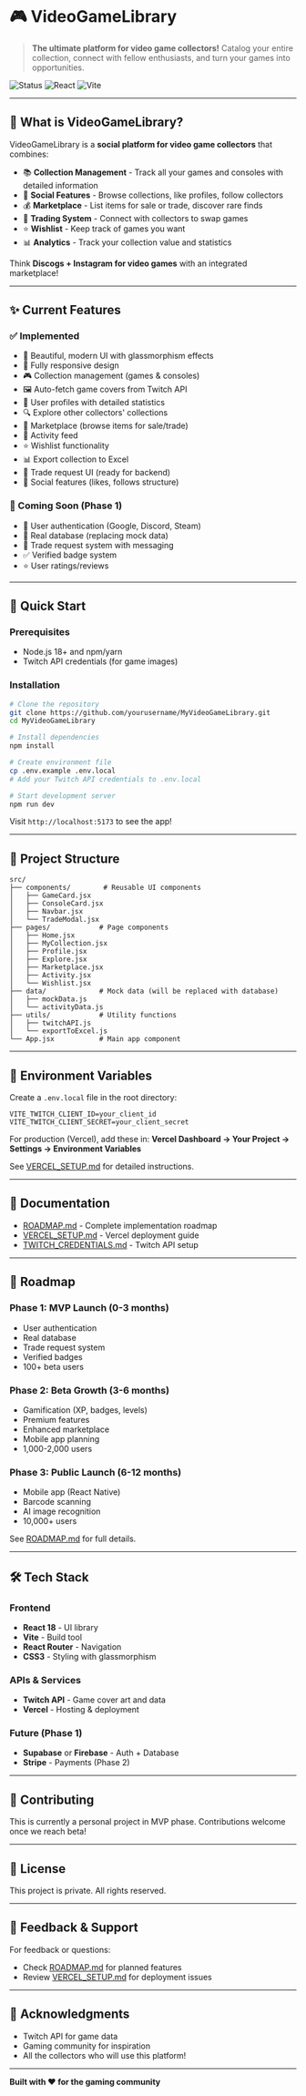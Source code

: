 # 🎮 VideoGameLibrary

> **The ultimate platform for video game collectors!** Catalog your entire collection, connect with fellow enthusiasts, and turn your games into opportunities.

![Status](https://img.shields.io/badge/status-pre--mvp-yellow)
![React](https://img.shields.io/badge/React-18.2-blue)
![Vite](https://img.shields.io/badge/Vite-5.0-purple)

---

## 🌟 What is VideoGameLibrary?

VideoGameLibrary is a **social platform for video game collectors** that combines:

- 📚 **Collection Management** - Track all your games and consoles with detailed information
- 👥 **Social Features** - Browse collections, like profiles, follow collectors
- 💰 **Marketplace** - List items for sale or trade, discover rare finds
- 🔄 **Trading System** - Connect with collectors to swap games
- ⭐ **Wishlist** - Keep track of games you want
- 📊 **Analytics** - Track your collection value and statistics

Think **Discogs + Instagram for video games** with an integrated marketplace!

---

## ✨ Current Features

### ✅ Implemented

- 🎨 Beautiful, modern UI with glassmorphism effects
- 📱 Fully responsive design
- 🎮 Collection management (games & consoles)
- 🖼️ Auto-fetch game covers from Twitch API
- 👤 User profiles with detailed statistics
- 🔍 Explore other collectors' collections
- 🛒 Marketplace (browse items for sale/trade)
- 🔔 Activity feed
- ⭐ Wishlist functionality
- 📊 Export collection to Excel
- 🔄 Trade request UI (ready for backend)
- 💬 Social features (likes, follows structure)

### 🚧 Coming Soon (Phase 1)

- 🔐 User authentication (Google, Discord, Steam)
- 💾 Real database (replacing mock data)
- 💌 Trade request system with messaging
- ✅ Verified badge system
- ⭐ User ratings/reviews

---

## 🚀 Quick Start

### Prerequisites

- Node.js 18+ and npm/yarn
- Twitch API credentials (for game images)

### Installation

```bash
# Clone the repository
git clone https://github.com/yourusername/MyVideoGameLibrary.git
cd MyVideoGameLibrary

# Install dependencies
npm install

# Create environment file
cp .env.example .env.local
# Add your Twitch API credentials to .env.local

# Start development server
npm run dev
```

Visit `http://localhost:5173` to see the app!

---

## 📁 Project Structure

```
src/
├── components/        # Reusable UI components
│   ├── GameCard.jsx
│   ├── ConsoleCard.jsx
│   ├── Navbar.jsx
│   └── TradeModal.jsx
├── pages/            # Page components
│   ├── Home.jsx
│   ├── MyCollection.jsx
│   ├── Profile.jsx
│   ├── Explore.jsx
│   ├── Marketplace.jsx
│   ├── Activity.jsx
│   └── Wishlist.jsx
├── data/             # Mock data (will be replaced with database)
│   ├── mockData.js
│   └── activityData.js
├── utils/            # Utility functions
│   ├── twitchAPI.js
│   └── exportToExcel.js
└── App.jsx           # Main app component
```

---

## 🔧 Environment Variables

Create a `.env.local` file in the root directory:

```env
VITE_TWITCH_CLIENT_ID=your_client_id
VITE_TWITCH_CLIENT_SECRET=your_client_secret
```

For production (Vercel), add these in:
**Vercel Dashboard → Your Project → Settings → Environment Variables**

See [VERCEL_SETUP.md](./VERCEL_SETUP.md) for detailed instructions.

---

## 📖 Documentation

- [ROADMAP.md](./ROADMAP.md) - Complete implementation roadmap
- [VERCEL_SETUP.md](./VERCEL_SETUP.md) - Vercel deployment guide
- [TWITCH_CREDENTIALS.md](./TWITCH_CREDENTIALS.md) - Twitch API setup

---

## 🎯 Roadmap

### Phase 1: MVP Launch (0-3 months)
- User authentication
- Real database
- Trade request system
- Verified badges
- 100+ beta users

### Phase 2: Beta Growth (3-6 months)
- Gamification (XP, badges, levels)
- Premium features
- Enhanced marketplace
- Mobile app planning
- 1,000-2,000 users

### Phase 3: Public Launch (6-12 months)
- Mobile app (React Native)
- Barcode scanning
- AI image recognition
- 10,000+ users

See [ROADMAP.md](./ROADMAP.md) for full details.

---

## 🛠️ Tech Stack

### Frontend
- **React 18** - UI library
- **Vite** - Build tool
- **React Router** - Navigation
- **CSS3** - Styling with glassmorphism

### APIs & Services
- **Twitch API** - Game cover art and data
- **Vercel** - Hosting & deployment

### Future (Phase 1)
- **Supabase** or **Firebase** - Auth + Database
- **Stripe** - Payments (Phase 2)

---

## 🤝 Contributing

This is currently a personal project in MVP phase. Contributions welcome once we reach beta!

---

## 📝 License

This project is private. All rights reserved.

---

## 💬 Feedback & Support

For feedback or questions:
- Check [ROADMAP.md](./ROADMAP.md) for planned features
- Review [VERCEL_SETUP.md](./VERCEL_SETUP.md) for deployment issues

---

## 🎉 Acknowledgments

- Twitch API for game data
- Gaming community for inspiration
- All the collectors who will use this platform!

---

**Built with ❤️ for the gaming community**


